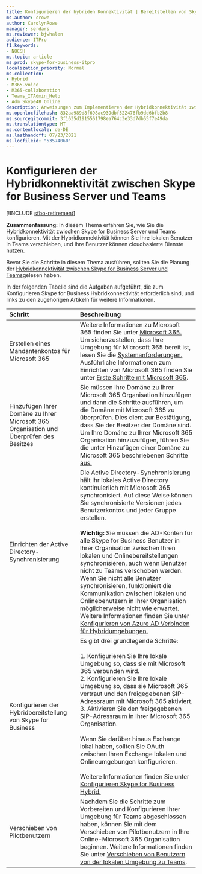 ```yaml
---
title: Konfigurieren der hybriden Konnektivität | Bereitstellen von Skype for Business Server 2019 Connect
ms.author: crowe
author: CarolynRowe
manager: serdars
ms.reviewer: bjwhalen
audience: ITPro
f1.keywords:
- NOCSH
ms.topic: article
ms.prod: skype-for-business-itpro
localization_priority: Normal
ms.collection:
- Hybrid
- M365-voice
- M365-collaboration
- Teams_ITAdmin_Help
- Adm_Skype4B_Online
description: Anweisungen zum Implementieren der Hybridkonnektivität zwischen Skype for Business Server und Teams.
ms.openlocfilehash: 832aa989d8f698ac939dbf522476fb9dd6bfb2b8
ms.sourcegitcommit: 3f1635d1915561798ea764c3e33d7db55f7e49da
ms.translationtype: MT
ms.contentlocale: de-DE
ms.lasthandoff: 07/23/2021
ms.locfileid: "53574060"
---
```

# <a name="configure-hybrid-connectivity-between-skype-for-business-server-and-teams"></a>Konfigurieren der Hybridkonnektivität zwischen Skype for Business Server und Teams

[!INCLUDE [sfbo-retirement](../../Hub/includes/sfbo-retirement.md)]

**Zusammenfassung:** In diesem Thema erfahren Sie, wie Sie die Hybridkonnektivität zwischen Skype for Business Server und Teams konfigurieren.  Mit der Hybridkonnektivität können Sie Ihre lokalen Benutzer in Teams verschieben, und Ihre Benutzer können cloudbasierte Dienste nutzen.
  
Bevor Sie die Schritte in diesem Thema ausführen, sollten Sie die Planung der [Hybridkonnektivität zwischen Skype for Business Server und Teams](plan-hybrid-connectivity.md)gelesen haben.
  
In der folgenden Tabelle sind die Aufgaben aufgeführt, die zum Konfigurieren Skype for Business Hybridkonnektivität erforderlich sind, und links zu den zugehörigen Artikeln für weitere Informationen.
  
|Schritt|Beschreibung|
|:-----|:-----|
|Erstellen eines Mandantenkontos für Microsoft 365   <br/> |Weitere Informationen zu Microsoft 365 finden Sie unter [Microsoft 365.](https://go.microsoft.com/fwlink/p/?LinkId=254980)  <br/> Um sicherzustellen, dass Ihre Umgebung für Microsoft 365 bereit ist, lesen Sie die [Systemanforderungen.](https://products.office.com/office-system-requirements)  <br/> Ausführliche Informationen zum Einrichten von Microsoft 365 finden Sie unter [Erste Schritte mit Microsoft 365](https://go.microsoft.com/fwlink/p/?LinkId=254982).  <br/> |
|Hinzufügen Ihrer Domäne zu Ihrer Microsoft 365 Organisation und Überprüfen des Besitzes  <br/> | Sie müssen Ihre Domäne zu Ihrer Microsoft 365 Organisation hinzufügen und dann die Schritte ausführen, um die Domäne mit Microsoft 365 zu überprüfen. Dies dient zur Bestätigung, dass Sie der Besitzer der Domäne sind. <br/> Um Ihre Domäne zu Ihrer Microsoft 365 Organisation hinzuzufügen, führen Sie die unter Hinzufügen einer Domäne zu Microsoft 365 beschriebenen Schritte [aus.](https://support.office.com/article/add-a-domain-to-office-365-6383f56d-3d09-4dcb-9b41-b5f5a5efd611?ui=en-US&rs=en-US&ad=US)  <br/> |
|Einrichten der Active Directory-Synchronisierung  <br/> |Die Active Directory-Synchronisierung hält Ihr lokales Active Directory kontinuierlich mit Microsoft 365 synchronisiert. Auf diese Weise können Sie synchronisierte Versionen jedes Benutzerkontos und jeder Gruppe erstellen.  <br/> <br> **Wichtig:** Sie müssen die AD-Konten für alle Skype for Business Benutzer in Ihrer Organisation zwischen Ihren lokalen und Onlinebereitstellungen synchronisieren, auch wenn Benutzer nicht zu Teams verschoben werden. Wenn Sie nicht alle Benutzer synchronisieren, funktioniert die Kommunikation zwischen lokalen und Onlinebenutzern in Ihrer Organisation möglicherweise nicht wie erwartet. Weitere Informationen finden Sie unter [Konfigurieren von Azure AD Verbinden für Hybridumgebungen.](configure-azure-ad-connect.md)         |
| Konfigurieren der Hybridbereitstellung von Skype for Business | Es gibt drei grundlegende Schritte: <br><br> 1. Konfigurieren Sie Ihre lokale Umgebung so, dass sie mit Microsoft 365 verbunden wird. <br> 2. Konfigurieren Sie Ihre lokale Umgebung so, dass sie Microsoft 365 vertraut und den freigegebenen SIP-Adressraum mit Microsoft 365 aktiviert.<br> 3. Aktivieren Sie den freigegebenen SIP-Adressraum in Ihrer Microsoft 365 Organisation. <br><br> Wenn Sie darüber hinaus Exchange lokal haben, sollten Sie OAuth zwischen Ihren Exchange lokalen und Onlineumgebungen konfigurieren. <br> <br>Weitere Informationen finden Sie unter [Konfigurieren Skype for Business Hybrid.](configure-federation-with-skype-for-business-online.md)
|Verschieben von Pilotbenutzern  <br/> |Nachdem Sie die Schritte zum Vorbereiten und Konfigurieren Ihrer Umgebung für Teams abgeschlossen haben, können Sie mit dem Verschieben von Pilotbenutzern in Ihre Online-Microsoft 365 Organisation beginnen. Weitere Informationen finden Sie unter [Verschieben von Benutzern von der lokalen Umgebung zu Teams](move-users-from-on-premises-to-Teams.md).  <br/> |
